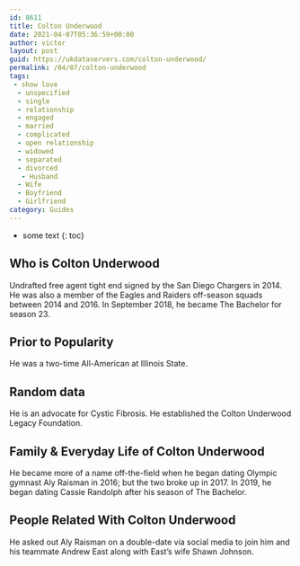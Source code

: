 ```yaml
---
id: 8611
title: Colton Underwood
date: 2021-04-07T05:36:59+00:00
author: victor
layout: post
guid: https://ukdataservers.com/colton-underwood/
permalink: /04/07/colton-underwood
tags:
 - show love
  - unspecified
  - single
  - relationship
  - engaged
  - married
  - complicated
  - open relationship
  - widowed
  - separated
  - divorced
   - Husband
  - Wife
  - Boyfriend
  - Girlfriend
category: Guides
---
```


* some text
{: toc}


## Who is Colton Underwood



Undrafted free agent tight end signed by the San Diego Chargers in 2014. He was also a member of the Eagles and Raiders off-season squads between 2014 and 2016. In September 2018, he became The Bachelor for season 23. 

                
                
                
## Prior to Popularity



He was a two-time All-American at Illinois State.

                
                
                
## Random data



He is an advocate for Cystic Fibrosis. He established the Colton Underwood Legacy Foundation.

                
                
                
## Family & Everyday Life of Colton Underwood



He became more of a name off-the-field when he began dating Olympic gymnast Aly Raisman in 2016; but the two broke up in 2017. In 2019, he began dating Cassie Randolph after his season of The Bachelor.

                
                
                
## People Related With Colton Underwood



He asked out Aly Raisman on a double-date via social media to join him and his teammate Andrew East along with East&#8217;s wife Shawn Johnson. 

                
              
            
          
          
          